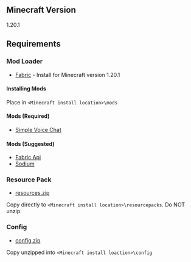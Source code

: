 ## Minecraft Version
1.20.1

## Requirements

### Mod Loader

- [Fabric](https://fabricmc.net/use/installer/) - Install for Minecraft version 1.20.1

#### Installing Mods

Place in `<Minecraft install location>\mods`

#### Mods (Required)

- [Simple Voice Chat](https://cdn.modrinth.com/data/9eGKb6K1/versions/r5GmfR2B/voicechat-fabric-1.20.1-2.4.32.jar)

#### Mods (Suggested)

- [Fabric Api](https://cdn.modrinth.com/data/P7dR8mSH/versions/X7fZBPdI/fabric-api-0.91.1%2B1.20.1.jar)
- [Sodium](https://cdn.modrinth.com/data/AANobbMI/versions/mhZtY2lR/sodium-fabric-0.5.8%2Bmc1.20.1.jar)

### Resource Pack

- [resources.zip](resourcepacks/resources.zip)

Copy directly to `<Minecraft install location>\resourcepacks`. Do NOT unzip.

### Config

- [config.zip](config.zip)

Copy unzipped into `<Minecraft install loaction>\config`